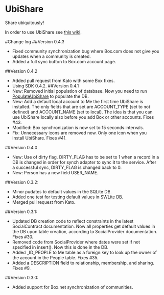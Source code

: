 UbiShare
========

Share ubiquitously!

In order to use UbiShare see [this wiki](https://github.com/UbiCollab/UbiCollabSDK/wiki).

#Change log
##Version 0.4.3
* Fixed community synchronization bug where Box.com does not give you updates when a community is created.
* Added a full sync button to Box.com account page.

##Version 0.4.2
* Added pull request from Kato with some Box fixes.
* Using SDK 0.4.2.
##Version 0.4.1
* New: Removed initial population of database. Now you need to run [PopulateUbiShare](https://github.com/UbiCollab/Examples) to populate the DB.
* New: Add a default local account to Me the first time UbiShare is installed. The only fields that are set are ACCOUNT_TYPE (set to not defined) and ACCOUNT_NAME (set to local). The idea is that you can use UbiShare locally also before you add Box or other accounts. Fixes #43.
* Modified: Box synchronization is now set to 15 seconds intervals.
* Fix: Unnecessary icons are removed now. Only one icon when you install UbiShare. Fixes #41.

##Version 0.4.0
* New: Use of dirty flag. DIRTY_FLAG has to be set to 1 when a record in a DB is changed in order for synch adapter to sync it to the service. After a successful sync, DIRTY_FLAG is changed back to 0.
* New: Person has a new field USER_NAME.


##Version 0.3.2:
* Minor pudates to default values in the SQLite DB.
* Added one test for testing default values in SWLite DB.
* Merged pull request from Kato.

##Version 0.3.1: 
* Updated DB creation code to reflect constraints in the latest SocialContract documentation. Now all properties get default values in the DB upon table creation, according to SocialProvider documentation. Fixes #30. 
* Removed code from SocialProvider where dates were set if not specified in insert(). Now this is done in the DB.
* Added _ID_PEOPLE to Me table as a foreign key to look up the owner of the account in the People table. Fixes #35.
* Added a DESCRIPTION field to relationship, membership, and sharing. Fixes #9.

##Version 0.3.0:
* Added support for Box.net synchronization of communities.
